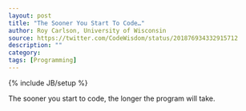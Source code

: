 ```yaml
---
layout: post
title: "The Sooner You Start To Code…"
author: Roy Carlson, University of Wisconsin
source: https://twitter.com/CodeWisdom/status/201876934332915712
description: ""
category:
tags: [Programming]
---
```

{% include JB/setup %}

The sooner you start to code, the longer the program will take.
